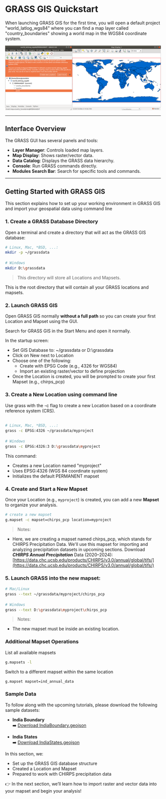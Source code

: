 # GRASS GIS Quickstart
When launching GRASS GIS for the first time, you will open a default project "world_latlog_wgs84" where you can find a map layer called "country_boundaries" showing a world map in the WGS84 coordinate system.


![GRASS Location Structure](../assets/images/grass_start.png)

---

## Interface Overview

The GRASS GUI has several panels and tools:

- **Layer Manager**: Controls loaded map layers.
- **Map Display**: Shows raster/vector data.
- **Data Catalog**: Displays the GRASS data hierarchy.
- **Console**: Run GRASS commands directly.
- **Modules Search Bar**: Search for specific tools and commands.

---

## Getting Started with GRASS GIS

This section explains how to set up your working environment in GRASS GIS and import your geospatial data using command line


### 1. Create a GRASS Database Directory

Open a terminal and create a directory that will act as the GRASS GIS database:

```bash
# Linux, Mac, *BSD, ...:
mkdir -p ~/grassdata

# Windows
mkdir D:\grassdata
```
>  This directory will store all Locations and Mapsets.


This is the root directory that will contain all your GRASS locations and mapsets.


### 2. Launch GRASS GIS
Open GRASS GIS normally **without a full path** so you can create your first Location and Mapset using the GUI.

Search for GRASS GIS in the Start Menu and open it normally.

In the startup screen:

- Set GIS Database to: ~/grassdata or D:\grassdata
- Click on New next to Location
- Choose one of the following:
    - Create with EPSG Code (e.g., 4326 for WGS84)
    - Import an existing raster/vector to define projection
- Once the Location is created, you will be prompted to create your first Mapset (e.g., chirps_pcp)

### 3. Create a New Location using command line
Use grass with the -c flag to create a new Location based on a coordinate reference system (CRS).
```bash

# Linux, Mac, *BSD, ...:
grass -c EPSG:4326 ~/grassdata/myproject

# Windows
grass -c EPSG:4326:3 D:\grassdata\myproject

```
This command:

- Creates a new Location named "myproject"
- Uses EPSG:4326 (WGS 84 coordinate system)
- Initializes the default PERMANENT mapset


### 4. Create and Start a New Mapset
Once your Location (e.g., `myproject`) is created, you can add a new **Mapset** to organize your analysis.
```bash
# create a new mapset 
g.mapset -c mapset=chirps_pcp location=myproject
```

> Notes:
-  Here, we are creating a mapset named chirps_pcp, which stands for CHIRPS Precipitation Data. We'll use this mapset for importing and analyzing precipitation datasets in upcoming sections.
Download ***CHIRPS Annual Precipitation*** Data (2020–2024):  [https://data.chc.ucsb.edu/products/CHIRPS/v3.0/annual/global/tifs/](https://data.chc.ucsb.edu/products/CHIRPS/v3.0/annual/global/tifs/)

### 5. Launch GRASS into the new mapset:
```bash
# Mac/Linux
grass --text ~/grassdata/myproject/chirps_pcp

# Windows
grass --text D:\grassdata\myproject\chirps_pcp
```


> Notes:
- The new mapset must be inside an existing location.


### Additional Mapset Operations
List all available mapsets
```bash
g.mapsets -l
```

Switch to a different mapset within the same location
```bash
g.mapset mapset=ind_annual_data  
```


### Sample Data
To follow along with the upcoming tutorials, please download the following sample datasets:

- **India Boundary**  
  ➡️ [Download IndiaBoundary.geojson](https://amanchry.github.io/grass-gis/assets/IndiaBoundary.geojson)

- **India States**  
  ➡️ [Download IndiaStates.geojson](https://amanchry.github.io/grass-gis/assets/IndiaStates.geojson)



In this section, we:

- Set up the GRASS GIS database structure
- Created a Location and Mapset
- Prepared to work with CHIRPS precipitation data

👉 In the next section, we’ll learn how to import raster and vector data into your mapset and begin your analysis!